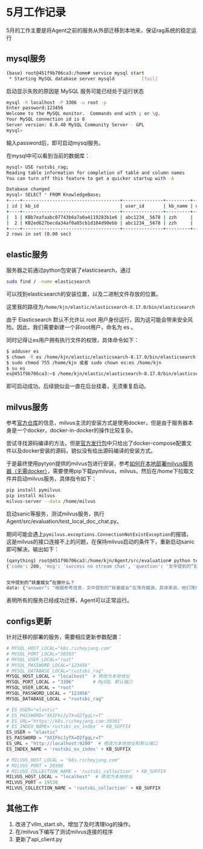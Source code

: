 # 5月工作记录

5月的工作主要是将Agent之前的服务从外部迁移到本地来，保证rag系统的稳定运行

## mysql服务

```bash
(base) root@451f9b706ca3:/home# service mysql start
 * Starting MySQL database server mysqld          [fail] 
```

启动显示失败的原因是 MySQL 服务可能已经处于运行状态
```bash
mysql -h localhost -P 3306 -u root -p
Enter password:123456
Welcome to the MySQL monitor.  Commands end with ; or \g.
Your MySQL connection id is 8
Server version: 8.0.40 MySQL Community Server - GPL
mysql>
```

输入password后，即可启动mysql服务。

在mysql中可以看到当前的数据库：

```bash
mysql> USE rustsbi_rag;
Reading table information for completion of table and column names
You can turn off this feature to get a quicker startup with -A

Database changed
mysql> SELECT * FROM KnowledgeBase;
+----+------------------------------------+---------------+---------+---------+----------------+--------------------+
| id | kb_id                              | user_id       | kb_name | deleted | latest_qa_time | latest_insert_time |
+----+------------------------------------+---------------+---------+---------+----------------+--------------------+
|  1 | KBb7eafaabc07743b6a7a0a4119283b1e6 | abc1234__5678 | zzh     |       0 | NULL           | NULL               |
|  2 | KB2ed627becda34af0a85cb1d104d90ebb | abc1234__5678 | zzh     |       0 | NULL           | NULL               |
+----+------------------------------------+---------------+---------+---------+----------------+--------------------+
2 rows in set (0.00 sec)
```

## elastic服务

服务器之前通过python包安装了elasticsearch，通过
```bash
sudo find / -name elasticsearch
```

可以找到elasticsearch的安装位置，以及二进制文件存放的位置。

这里我的路径为`/home/kjn/elastic/elasticsearch-8.17.0/bin/elasticsearch`

由于 Elasticsearch 默认不允许以 root 用户身份运行，因为这可能会带来安全风险。因此，我们需要新建一个非root用户，命名为 es 。

同时记得让es用户拥有执行文件的权限，具体命令如下：

```bash
$ adduser es
$ chown -R es /home/kjn/elastic/elasticsearch-8.17.0/bin/elasticsearch
$ sudo chmod 755 /home/kjn 或者 sudo chown es:es /home/kjn
$ su es
es@451f9b706ca3:~$ /home/kjn/elastic/elasticsearch-8.17.0/bin/elasticsearch
```
即可启动成功。后续貌似会一直在后台挂着，无须重复启动。

## milvus服务

参考[官方仓库](https://github.com/milvus-io/milvus)的信息，milvus主流的安装方式是使用docker，但是由于服务器本身是一个docker，docker-in-docker的操作比较复杂。

尝试寻找源码编译的方法，但是[官方发行包](https://github.com/milvus-io/milvus/releases)中只给出了docker-compose配置文件以及docker安装的源码，貌似没有给出源码编译的安装方式。

于是最终使用pytyon提供的milvus包进行安装，参考[如何在本地部署milvus服务器（无需docker）](https://blog.csdn.net/wjylovewjy/article/details/147279935)，需要使用pip下载pymilvus，milvus，然后在/home下拉取文件并启动milvus服务，具体指令如下：

```bash
pip install pymilvus
pip install milvus
milvus-server --data /home/milvus
```

启动sanic等服务，测试milvus服务，执行Agent/src/evaluation/test_local_doc_chat.py。

期间可能会遇上`pymilvus.exceptions.ConnectionNotExistException`的报错，这是milvus的接口连接不上的问题，在保持milvus启动的条件下，重新启动sanic即可解决。输出如下：

```bash
(qanything) root@451f9b706ca3:/home/kjn/Agent/src/evaluation# python test_local_doc_chat.py 
{'code': 200, 'msg': 'success no stream chat', 'question': '文中提到的“妖童媛女”在做什么？', 'response': 'data: {"answer": "根据参考信息，文中提到的“妖童媛女”在荡舟嬉游。具体来说，他们荡舟、传杯、唱艳歌，且举止轻盈，展现了当时嬉游的光景。这些描述出自《采莲赋》中的描写。"}', 'model': '/home/model/Qwen2.5-32B-Instruct-AWQ', 'history': [['文中提到的“妖童媛女”在做什么？', '根据参考信息，文中提到的“妖童媛女”在荡舟嬉游。具体来说，他们荡舟、传杯、唱艳歌，且举止轻盈，展现了当时嬉游的光景。这些描述出自《采莲赋》中的描写。']], 'condense_question': '文中提到的“妖童媛女”在做什么？', 'source_documents': [{'file_id': '6c11303f7bc14f1dac61756bf24a2f6c', 'file_name': '', 'content': '于是妖童媛女⑿，荡舟心许；鷁首⒀徐回，兼传羽杯⒁；棹⒂将移而藻挂，船欲动而萍开。尔其纤腰束素⒃，迁延顾步⒄；夏始春余，叶嫩花初，恐沾裳而浅笑，畏倾船而敛裾⒅。\n可见当时嬉游的光景了。这真是有趣的事，可惜我们现在早已无福消受了。\n于是又记起，《西洲曲》里的句子：\n采莲南塘秋，莲花过人头；低头弄莲子，莲子清如水。\n今晚若有采莲人，这儿的莲花也算得“过人头”了；只不见一些流水的影子，是不行的。这令我到底惦着江南了。——这样想着，猛一抬头，不觉已是自己的门前；轻轻地推门进去，什么声息也没有，妻已睡熟好久了。\n一九二七年七月，北京清华园。', 'retrieval_query': '文中提到的“妖童媛女”在做什么？', 'file_url': '', 'score': '0.9', 'embed_version': '', 'nos_keys': '', 'doc_id': '6c11303f7bc14f1dac61756bf24a2f6c_1', 'retrieval_source': 'milvus', 'headers': [{'知识库名': 'zzh', '文件名': '这是一个测试文件.txt'}], 'page_id': 0}, {'file_id': '6c11303f7bc14f1dac61756bf24a2f6c', 'file_name': '', 'content': '荷塘的四面，远远近近，高高低低都是树，而杨柳最多。这些树将一片荷塘重重围住；只在小路一旁，漏着几段空隙，像是特为月光留下的。树色一例是阴阴的，乍看像一团烟雾；但杨柳的丰姿⑽，便在烟雾里也辨得出。树梢上隐隐约约的是一带远山，只有些大意罢了。树缝里也漏着一两点路灯光，没精打采的，是渴睡⑾人的眼。这时候最热闹的，要数树上的蝉声与水里的蛙声；但热闹是它们的，我什么也没有。\n忽然想起采莲的事情来了。采莲是江南的旧俗，似乎很早就有，而六朝时为盛；从诗歌里可以约略知道。采莲的是少年的女子，她们是荡着小船，唱着艳歌去的。采莲人不用说很多，还有看采莲的人。那是一个热闹的季节，也是一个风流的季节。梁元帝《采莲赋》里说得好：\n于是妖童媛女⑿，荡舟心许；鷁首⒀徐回，兼传羽杯⒁；棹⒂将移而藻挂，船欲动而萍开。尔其纤腰束素⒃，迁延顾步⒄；夏始春余，叶嫩花初，恐沾裳而浅笑，畏倾船而敛裾⒅。\n可见当时嬉游的光景了。这真是有趣的事，可惜我们现在早已无福消受了。', 'retrieval_query': '文中提到的“妖童媛女”在做什么？', 'file_url': '', 'score': '0.85', 'embed_version': '', 'nos_keys': '', 'doc_id': '6c11303f7bc14f1dac61756bf24a2f6c_1', 'retrieval_source': 'milvus', 'headers': [{'知识库名': 'zzh', '文件名': '这是一个测试文件.txt'}], 'page_id': 0}], 'retrieval_documents': [{'file_id': '6c11303f7bc14f1dac61756bf24a2f6c', 'file_name': '', 'content': '于是妖童媛女⑿，荡舟心许；鷁首⒀徐回，兼传羽杯⒁；棹⒂将移而藻挂，船欲动而萍开。尔其纤腰束素⒃，迁延顾步⒄；夏始春余，叶嫩花初，恐沾裳而浅笑，畏倾船而敛裾⒅。\n可见当时嬉游的光景了。这真是有趣的事，可惜我们现在早已无福消受了。\n于是又记起，《西洲曲》里的句子：\n采莲南塘秋，莲花过人头；低头弄莲子，莲子清如水。\n今晚若有采莲人，这儿的莲花也算得“过人头”了；只不见一些流水的影子，是不行的。这令我到底惦着江南了。——这样想着，猛一抬头，不觉已是自己的门前；轻轻地推门进去，什么声息也没有，妻已睡熟好久了。\n一九二七年七月，北京清华园。', 'retrieval_query': '文中提到的“妖童媛女”在做什么？', 'file_url': '', 'score': '0.9', 'embed_version': '', 'nos_keys': '', 'doc_id': '6c11303f7bc14f1dac61756bf24a2f6c_1', 'retrieval_source': 'milvus', 'headers': [{'知识库名': 'zzh', '文件名': '这是一个测试文件.txt'}], 'page_id': 0}, {'file_id': '6c11303f7bc14f1dac61756bf24a2f6c', 'file_name': '', 'content': '荷塘的四面，远远近近，高高低低都是树，而杨柳最多。这些树将一片荷塘重重围住；只在小路一旁，漏着几段空隙，像是特为月光留下的。树色一例是阴阴的，乍看像一团烟雾；但杨柳的丰姿⑽，便在烟雾里也辨得出。树梢上隐隐约约的是一带远山，只有些大意罢了。树缝里也漏着一两点路灯光，没精打采的，是渴睡⑾人的眼。这时候最热闹的，要数树上的蝉声与水里的蛙声；但热闹是它们的，我什么也没有。\n忽然想起采莲的事情来了。采莲是江南的旧俗，似乎很早就有，而六朝时为盛；从诗歌里可以约略知道。采莲的是少年的女子，她们是荡着小船，唱着艳歌去的。采莲人不用说很多，还有看采莲的人。那是一个热闹的季节，也是一个风流的季节。梁元帝《采莲赋》里说得好：\n于是妖童媛女⑿，荡舟心许；鷁首⒀徐回，兼传羽杯⒁；棹⒂将移而藻挂，船欲动而萍开。尔其纤腰束素⒃，迁延顾步⒄；夏始春余，叶嫩花初，恐沾裳而浅笑，畏倾船而敛裾⒅。\n可见当时嬉游的光景了。这真是有趣的事，可惜我们现在早已无福消受了。', 'retrieval_query': '文中提到的“妖童媛女”在做什么？', 'file_url': '', 'score': '0.85', 'embed_version': '', 'nos_keys': '', 'doc_id': '6c11303f7bc14f1dac61756bf24a2f6c_1', 'retrieval_source': 'milvus', 'headers': [{'知识库名': 'zzh', '文件名': '这是一个测试文件.txt'}], 'page_id': 0}], 'time_record': {'time_usage': {'preprocess': 0.01, 'retriever_search_by_milvus': 0.03, 'retriever_search': 0.03, 'rerank': 0.7, 'reprocess': 0.01, 'llm_first_return': 4.7}, 'token_usage': {'prompt_tokens': 2997, 'completion_tokens': 120, 'total_tokens': 3117}}}


文中提到的“妖童媛女”在做什么？
data: {"answer": "根据参考信息，文中提到的“妖童媛女”在荡舟嬉游。具体来说，他们荡舟、传杯、唱艳歌，且举止轻盈，展现了当时嬉游的光景。这些描述出自《采莲赋》中的描写。"}
```

表明所有的服务已经成功迁移，Agent可以正常运行。

## configs更新

针对迁移的部署的服务，需要相应更新参数配置：
```py
# MYSQL_HOST_LOCAL="k8s.richeyjang.com"
# MYSQL_PORT_LOCAL="30303"
# MYSQL_USER_LOCAL="root"
# MYSQL_PASSWORD_LOCAL="123456"
# MYSQL_DATABASE_LOCAL="rustsbi_rag"
MYSQL_HOST_LOCAL = "localhost"  # 修改为本地地址
MYSQL_PORT_LOCAL = "3306"       # MySQL 默认端口
MYSQL_USER_LOCAL = "root"
MYSQL_PASSWORD_LOCAL = "123456"
MYSQL_DATABASE_LOCAL = "rustsbi_rag"

# ES_USER="elastic"
# ES_PASSWORD="XXIFkcJyTX=O2fgqLr=T"
# ES_URL="https://k8s.richeyjang.com:30301"
# ES_INDEX_NAME='rustsbi_es_index' + KB_SUFFIX
ES_USER = "elastic"
ES_PASSWORD = "XXIFkcJyTX=O2fgqLr=T"
ES_URL = "http://localhost:9200"  # 修改为本地地址和默认端口
ES_INDEX_NAME = 'rustsbi_es_index' + KB_SUFFIX

# MILVUS_HOST_LOCAL = "k8s.richeyjang.com"
# MILVUS_PORT = 30300
# MILVUS_COLLECTION_NAME = 'rustsbi_collection' + KB_SUFFIX
MILVUS_HOST_LOCAL = "localhost"  # 修改为本地地址
MILVUS_PORT = 19530
MILVUS_COLLECTION_NAME = 'rustsbi_collection' + KB_SUFFIX
```

## 其他工作

1. 改进了vllm_start.sh，增加了及时清理log的操作。
2. 在/milvus下编写了测试milvus连接的程序
3. 更新了api_client.py